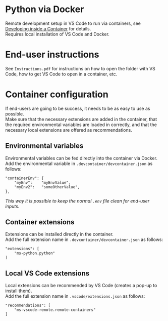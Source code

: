 # Python via Docker
Remote development setup in VS Code to run via containers, see [Developing inside a Container](https://code.visualstudio.com/docs/remote/containers) for details.  
Requires local installation of VS Code and Docker.

# End-user instructions
See `Instructions.pdf` for instructions on how to open the folder with VS Code, how to get VS Code to open in a container, etc.

# Container configuration
If end-users are going to be success, it needs to be as easy to use as possible.  
Make sure that the necessary extensions are added in the container, that the required environmental variables are loaded in correctly, and that the necessary local extensions are offered as recommendations.

## Environmental variables
Environmental variables can be fed directly into the container via Docker.  
Add the environmental variable in `.devcontainer/devcontainer.json` as follows:
```
"containerEnv": {
    "myEnv":    "myEnvValue",
    "myEnv2":   "someOtherValue",
},
```

*This way it is possible to keep the normal `.env` file clean for end-user inputs.*

## Container extensions
Extensions can be installed directly in the container.  
Add the full extension name in `.devcontainer/devcontainer.json` as follows:
```
"extensions": [
    "ms-python.python"
]
```

## Local VS Code extensions
Local extensions can be recommended by VS Code (creates a pop-up to install them).  
Add the full extension name in `.vscode/extensions.json` as follows:
```
"recommendations": [
    "ms-vscode-remote.remote-containers"
]
```